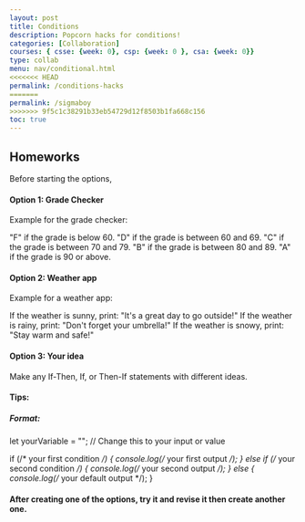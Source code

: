 ```yaml
---
layout: post
title: Conditions
description: Popcorn hacks for conditions!
categories: [Collaboration]
courses: { csse: {week: 0}, csp: {week: 0 }, csa: {week: 0}}
type: collab
menu: nav/conditional.html
<<<<<<< HEAD
permalink: /conditions-hacks
=======
permalink: /sigmaboy
>>>>>>> 9f5c1c38291b33eb54729d12f8503b1fa668c156
toc: true
---
```



## Homeworks 

Before starting the options, 

#### Option 1: Grade Checker 
Example for the grade checker:

"F" if the grade is below 60.
"D" if the grade is between 60 and 69.
"C" if the grade is between 70 and 79.
"B" if the grade is between 80 and 89.
"A" if the grade is 90 or above.

#### Option 2: Weather app
Example for a weather app:

If the weather is sunny, print: "It's a great day to go outside!"
If the weather is rainy, print: "Don't forget your umbrella!"
If the weather is snowy, print: "Stay warm and safe!"

#### Option 3: Your idea
Make any If-Then, If, or Then-If statements with different ideas.


#### Tips:
##### Format: 

let yourVariable = ""; // Change this to your input or value

if (/* your first condition */) {
    console.log(/* your first output */);
} else if (/* your second condition */) {
    console.log(/* your second output */);
} else {
    console.log(/* your default output */);
}

#### After creating one of the options, try it and revise it then create another one.